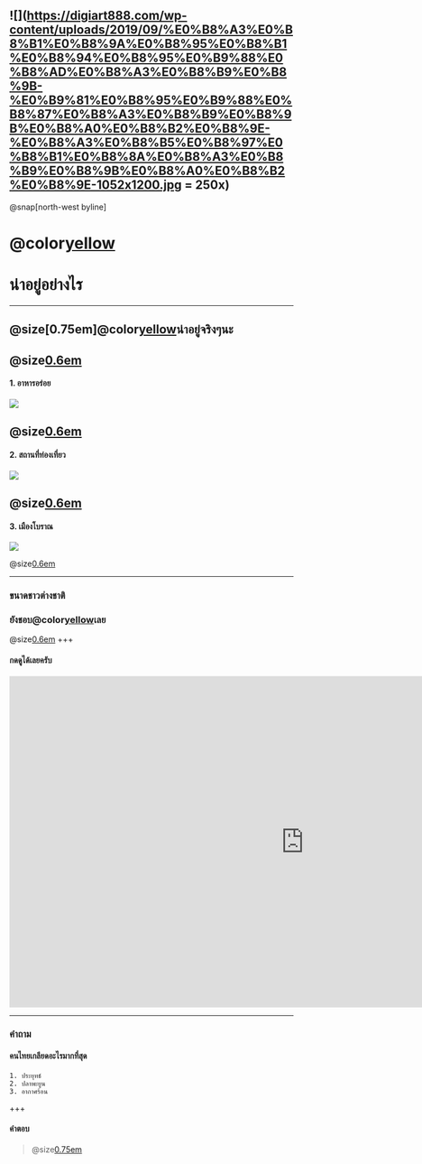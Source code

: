 ﻿
![](https://digiart888.com/wp-content/uploads/2019/09/%E0%B8%A3%E0%B8%B1%E0%B8%9A%E0%B8%95%E0%B8%B1%E0%B8%94%E0%B8%95%E0%B9%88%E0%B8%AD%E0%B8%A3%E0%B8%B9%E0%B8%9B-%E0%B9%81%E0%B8%95%E0%B9%88%E0%B8%87%E0%B8%A3%E0%B8%B9%E0%B8%9B%E0%B8%A0%E0%B8%B2%E0%B8%9E-%E0%B8%A3%E0%B8%B5%E0%B8%97%E0%B8%B1%E0%B8%8A%E0%B8%A3%E0%B8%B9%E0%B8%9B%E0%B8%A0%E0%B8%B2%E0%B8%9E-1052x1200.jpg = 250x)
---
@snap[north-west byline]

# @color[yellow](ประเทศไทย)
   # น่าอยู่อย่างไร
---

## @size[0.75em]@color[yellow](ประเทศไทย)น่าอยู่จริงๆนะ

@size[0.6em](ที่@color[yellow](ประเทศไทย)น่าอยู่น่าจะเป็นเพราะอาหารอร่อยกับสถานที่ท่องเที่ยวและเมืองโบราณมั้งครับแต่!ก็ยังมีสิ่งที่ทำให้ป@color[yellow](ประเทศไทย)ม่น่าอยู่ก็มีเยอะนะครับแต่จะไม่พูดถึงแล้วกันครับ)
---
#### 1. อาหารอร่อย
![](https://storage.thaipost.net/main/uploads/photos/big/20190528/image_big_5ced36d011388.jpg)

@size[0.6em](ดูสิครับมันน่าอร่อยมากเลยแต่ละรูปที่เห็น@color[yellow](ประเทศไทย)น่าอยู่จริงๆ)
---
####   2. สถานที่ท่องเที่ยว
![](https://travel.mthai.com/app/uploads/2014/12/good.jpg)

@size[0.6em](สถานที่แต่ละที่มีแต่ที่สวยๆทั้งนั้นเลย@color[yellow](ประเทศไทย)น่าอยู่จริงๆ)
---
####    3. เมืองโบราณ
![](https://s.isanook.com/tr/0/rp/r/w728/ya0xa0m1w0/aHR0cHM6Ly9zLmlzYW5vb2suY29tL3RyLzAvdWQvMjgzLzE0MTU4OTEvdGc0Zy5qcGc=.jpg)

@size[0.6em](เมืองโบราณเป็นที่ๆน่าดึงดูดคนมาดูจริงๆเลยครับสวยงามมาก@color[yellow](ประเทศไทย)น่าอยู่จริงๆ)

---
### ขนาดชาวต่างชาติ
### ยังชอบ@color[yellow](ประเทศไทย)เลย
@size[0.6em](ไม่เชื่อก็มาดู**@color[orange](คลิป)**นี้กันเลยดีกว่าครับ)
+++
#### กดดูได้เลยครับ
<iframe width="1044" height="587" src="https://www.youtube.com/embed/2RZU_Riw824" frameborder="0" allow="accelerometer; autoplay; encrypted-media; gyroscope; picture-in-picture" allowfullscreen></iframe>

---
### คำถาม

#### คนไทยเกลียดอะไรมากที่สุด
    1. ประยุทธ์
    2. ปลาพะยูน
    3. อากาศร้อน
+++
#### คำตอบ
 >@size[0.75em](อากาศร้อน)